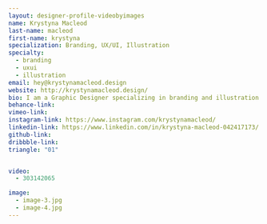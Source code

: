 ```yaml
---
layout: designer-profile-videobyimages
name: Krystyna Macleod
last-name: macleod
first-name: krystyna
specialization: Branding, UX/UI, Illustration
specialty:
  - branding
  - uxui
  - illustration
email: hey@krystynamacleod.design
website: http://krystynamacleod.design/
bio: I am a Graphic Designer specializing in branding and illustration. I'm not afraid to learn something new to expand my skills.
behance-link:
vimeo-link:
instagram-link: https://www.instagram.com/krystynamacleod/
linkedin-link: https://www.linkedin.com/in/krystyna-macleod-042417173/
github-link:
dribbble-link:
triangle: "01"


video:
  - 303142065

image:
  - image-3.jpg
  - image-4.jpg
---
```

